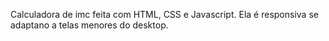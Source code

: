 Calculadora de imc feita com HTML, CSS e Javascript.
Ela é responsiva se adaptano a telas menores do desktop.
